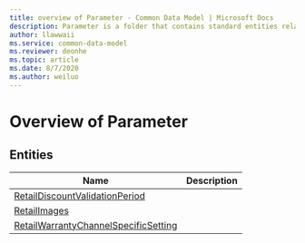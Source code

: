 ```yaml
---
title: overview of Parameter - Common Data Model | Microsoft Docs
description: Parameter is a folder that contains standard entities related to the Common Data Model.
author: llawwaii
ms.service: common-data-model
ms.reviewer: deonhe
ms.topic: article
ms.date: 8/7/2020
ms.author: weiluo
---
```


# Overview of Parameter


## Entities

|Name|Description|
|---|---|
|[RetailDiscountValidationPeriod](RetailDiscountValidationPeriod.md)||
|[RetailImages](RetailImages.md)||
|[RetailWarrantyChannelSpecificSetting](RetailWarrantyChannelSpecificSetting.md)||
